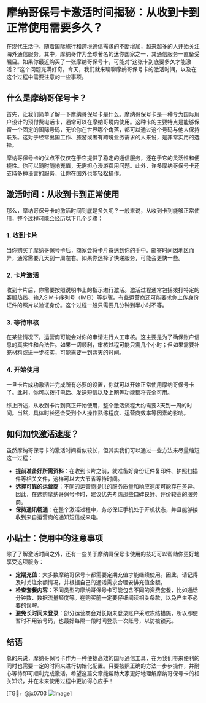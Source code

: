 # 摩纳哥保号卡激活时间揭秘：从收到卡到正常使用需要多久？

在现代生活中，随着国际旅行和跨境通信需求的不断增加，越来越多的人开始关注海外通信服务。其中，摩纳哥作为全球著名的迷你国家之一，其通信服务一直备受瞩目。如果你最近购买了一张摩纳哥保号卡，可能对“这张卡到底要多久才能激活？”这个问题充满好奇。今天，我们就来聊聊摩纳哥保号卡的激活时间，以及在这个过程中需要注意的一些事项。

## 什么是摩纳哥保号卡？

首先，让我们简单了解一下摩纳哥保号卡是什么。摩纳哥保号卡是一种专为国际用户设计的预付费电话卡，通常可以在摩纳哥境内使用。这种卡的主要特点是能够保留一个固定的国际号码，无论你在世界哪个角落，都可以通过这个号码与他人保持联系。这对于经常出国工作、旅游或者有跨境业务需求的人来说，是非常实用的选择。

摩纳哥保号卡的优点不仅仅在于它提供了稳定的通信服务，还在于它的灵活性和便捷性。你可以随时随地充值，无需担心漫游费用问题。此外，许多摩纳哥保号卡还支持多种语言的服务，让你在国外也能轻松操作。

## 激活时间：从收到卡到正常使用

那么，摩纳哥保号卡的激活时间到底是多久呢？一般来说，从收到卡到能够正常使用，整个过程可能会经历以下几个步骤：

### 1. 收到卡片

当你购买了摩纳哥保号卡后，商家会将卡片寄送到你的手中。邮寄时间因地区而异，通常需要几天到一周左右。如果你选择了快递服务，可能会更快一些。

### 2. 卡片激活

收到卡片后，你需要按照说明书上的指示进行激活。激活过程通常包括拨打特定的客服热线、输入SIM卡序列号（IMEI）等步骤。有些运营商还可能要求你上传身份证件的照片以验证身份。这个过程一般只需要几分钟到半小时不等。

### 3. 等待审核

在某些情况下，运营商可能会对你的申请进行人工审核。这主要是为了确保账户信息的真实性和合法性。如果一切顺利，审核过程可能只需几个小时；但如果需要补充材料或进一步核实，可能需要一到两天的时间。

### 4. 开始使用

一旦卡片成功激活并完成所有必要的设置，你就可以开始正常使用摩纳哥保号卡了。此时，你可以拨打电话、发送短信以及上网等功能都将完全可用。

综上所述，从收到卡片到真正开始使用，整个激活流程大约需要3天到一周的时间。当然，具体时长还会受到个人操作熟练程度、运营商效率等因素的影响。

## 如何加快激活速度？

虽然摩纳哥保号卡的激活时间看似较长，但其实我们可以通过一些方法来尽量缩短这一过程：

- **提前准备好所需资料**：在收到卡片之前，就准备好身份证件复印件、护照扫描件等相关文件，这样可以大大节省等待时间。
- **选择可靠的运营商**：不同的运营商提供的服务质量和响应速度可能存在差异。因此，在选购摩纳哥保号卡时，建议优先考虑那些口碑良好、评价较高的服务商。
- **保持通讯畅通**：在整个激活过程中，务必保证手机处于开机状态，并且能够接收到来自运营商的通知短信或来电。

## 小贴士：使用中的注意事项

除了了解激活时间之外，还有一些关于摩纳哥保号卡使用的技巧可以帮助你更好地享受这项服务：

- **定期充值**：大多数摩纳哥保号卡都需要定期充值才能继续使用。因此，请记得及时关注余额情况，并根据自己的通话需求合理安排充值金额。
- **检查套餐内容**：不同类型的摩纳哥保号卡可能包含不同的资费套餐，比如通话分钟数、数据流量额度等。在购买前一定要仔细阅读相关条款，以免产生不必要的误解。
- **避免长时间未登录**：部分运营商会对长期未登录账户采取冻结措施，所以即使暂时不用该号码，也最好每隔一段时间登录一次账号，以防被锁死。

## 结语

总的来说，摩纳哥保号卡作为一种便捷高效的国际通信工具，在为我们带来便利的同时也需要一定的时间来进行初始化配置。只要按照正确的方法一步步操作，并耐心等待即可顺利完成激活。希望这篇文章能帮助大家更好地理解摩纳哥保号卡的相关知识，并在未来使用过程中更加得心应手！

[TG💪+ @jx0703 ![Image](https://github.com/user-attachments/assets/dbca1d08-cadb-493c-b0ec-ad6f7a83f270)]